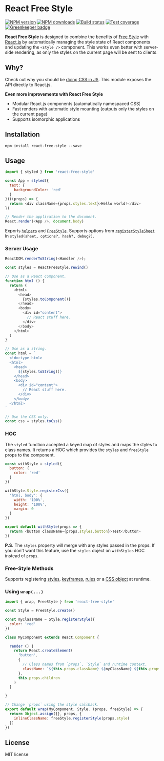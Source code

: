 # React Free Style

[![NPM version][npm-image]][npm-url]
[![NPM downloads][downloads-image]][downloads-url]
[![Build status][travis-image]][travis-url]
[![Test coverage][coveralls-image]][coveralls-url]
[![Greenkeeper badge](https://badges.greenkeeper.io/blakeembrey/react-free-style.svg)](https://greenkeeper.io/)

**React Free Style** is designed to combine the benefits of [Free Style](https://github.com/blakeembrey/free-style) with [React.js](https://github.com/facebook/react) by automatically managing the style state of React components and updating the `<style />` component. This works even better with server-side rendering, as only the styles on the current page will be sent to clients.

## Why?

Check out why you should be [doing CSS in JS](https://github.com/blakeembrey/free-style#why). This module exposes the API directly to React.js.

**Even more improvements with React Free Style**

* Modular React.js components (automatically namespaced CSS)
* Fast renders with automatic style mounting (outputs only the styles on the current page)
* Supports isomorphic applications

## Installation

```
npm install react-free-style --save
```

## Usage

```js
import { styled } from 'react-free-style'

const App = styled({
  text: {
    backgroundColor: 'red'
  }
})((props) => {
  return <div className={props.styles.text}>Hello world!</div>
})

// Render the application to the document.
React.render(<App />, document.body)
```

Exports [`helpers`](https://github.com/blakeembrey/style-helper) and [`FreeStyle`](https://github.com/blakeembrey/free-style). Supports options from [`registerStyleSheet`](https://github.com/blakeembrey/style-helper#register-style-sheet) in `styled(sheet, options?, hash?, debug?)`.

### Server Usage

```js
ReactDOM.renderToString(<Handler />);

const styles = ReactFreeStyle.rewind()

// Use as a React component.
function html () {
  return (
    <html>
      <head>
        {styles.toComponent()}
      </head>
      <body>
        <div id="content">
          // React stuff here.
        </div>
      </body>
    </html>
  )
}

// Use as a string.
const html = `
  <!doctype html>
  <html>
    <head>
      ${styles.toString()}
    </head>
    <body>
      <div id="content">
        // React stuff here.
      </div>
    </body>
  </html>
`

// Use the CSS only.
const css = styles.toCss()
```

### HOC

The `styled` function accepted a keyed map of styles and maps the styles to class names. It returns a HOC which provides the `styles` and `freeStyle` props to the component.

```js
const withStyle = styled({
  button: {
    color: 'red'
  }
})

withStyle.Style.registerCss({
  'html, body': {
    width: '100%',
    height: '100%',
    margin: 0
  }
})

export default withStyle(props => {
  return <button className={props.styles.button}>Test</button>
})
```

**P.S.** The `styles` property will merge with any styles passed in the props. If you don't want this feature, use the `styles` object on `withStyles` HOC instead of `props`.

### Free-Style Methods

Supports registering [styles](https://github.com/blakeembrey/free-style#styles), [keyframes](https://github.com/blakeembrey/free-style#keyframes), [rules](https://github.com/blakeembrey/free-style#rules) or a [CSS object](https://github.com/blakeembrey/free-style#css-object) at runtime.

### Using `wrap(...)`

```js
import { wrap, FreeStyle } from 'react-free-style'

const Style = FreeStyle.create()

const myClassName = Style.registerStyle({
  color: 'red'
})

class MyComponent extends React.Component {

  render () {
    return React.createElement(
      'button',
      {
        // Class names from `props`, `Style` and runtime context.
        className: `${this.props.className} ${myClassName} ${this.props.inlineClassName}`
      },
      this.props.children
    )
  }

}

// Change `props` using the style callback.
export default wrap(MyComponent, Style, (props, freeStyle) => {
  return Object.assign({}, props, {
    inlineClassName: freeStyle.registerStyle(props.style)
  })
})
```

## License

MIT license

[npm-image]: https://img.shields.io/npm/v/react-free-style.svg?style=flat
[npm-url]: https://npmjs.org/package/react-free-style
[downloads-image]: https://img.shields.io/npm/dm/react-free-style.svg?style=flat
[downloads-url]: https://npmjs.org/package/react-free-style
[travis-image]: https://img.shields.io/travis/blakeembrey/react-free-style.svg?style=flat
[travis-url]: https://travis-ci.org/blakeembrey/react-free-style
[coveralls-image]: https://img.shields.io/coveralls/blakeembrey/react-free-style.svg?style=flat
[coveralls-url]: https://coveralls.io/r/blakeembrey/react-free-style?branch=master
